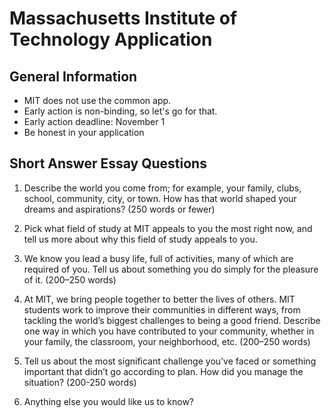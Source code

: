 # Massachusetts Institute of Technology Application

## General Information
- MIT does not use the common app.
- Early action is non-binding, so let's go for that.
- Early action deadline: November 1
- Be honest in your application

## Short Answer Essay Questions

1. Describe the world you come from; for example, your family, clubs, school, community, city, or town. How has that world shaped your dreams and aspirations? (250 words or fewer) 

2. Pick what field of study at MIT appeals to you the most right now, and tell us more about why this field of study appeals to you.

3. We know you lead a busy life, full of activities, many of which are required of you. Tell us about something you do simply for the pleasure of it. (200–250 words)

4. At MIT, we bring people together to better the lives of others. MIT students work to improve their communities in different ways, from tackling the world’s biggest challenges to being a good friend. Describe one way in which you have contributed to your community, whether in your family, the classroom, your neighborhood, etc. (200–250 words)

5. Tell us about the most significant challenge you’ve faced or something important that didn’t go according to plan. How did you manage the situation? (200-250 words)

6. Anything else you would like us to know?
